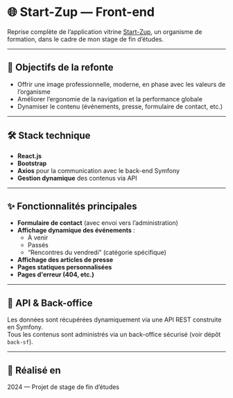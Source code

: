 # 🌐 Start-Zup — Front-end

Reprise complète de l’application vitrine [Start-Zup](https://start-zup.com), un organisme de formation, dans le cadre de mon stage de fin d’études.

---

## 🎯 Objectifs de la refonte

- Offrir une image professionnelle, moderne, en phase avec les valeurs de l’organisme
- Améliorer l’ergonomie de la navigation et la performance globale
- Dynamiser le contenu (événements, presse, formulaire de contact, etc.)

---

## 🛠️ Stack technique

- **React.js**
- **Bootstrap**
- **Axios** pour la communication avec le back-end Symfony
- **Gestion dynamique** des contenus via API

---

## ✨ Fonctionnalités principales

- **Formulaire de contact** (avec envoi vers l’administration)
- **Affichage dynamique des événements** :
  - À venir
  - Passés
  - “Rencontres du vendredi” (catégorie spécifique)
- **Affichage des articles de presse**
- **Pages statiques personnalisées**
- **Pages d'erreur (404, etc.)**

---

## 🔌 API & Back-office

Les données sont récupérées dynamiquement via une API REST construite en Symfony.  
Tous les contenus sont administrés via un back-office sécurisé (voir dépôt `back-sf`).

---

## 📅 Réalisé en

2024 — Projet de stage de fin d’études

